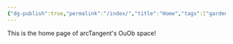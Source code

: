 ```yaml
---
{"dg-publish":true,"permalink":"/index/","title":"Home","tags":["gardenEntry"],"created":"2024-09-04T17:53:28.773+08:00","updated":"2024-09-04T23:24:17.072+08:00"}
---
```


This is the home page of arcTangent's OuOb space!